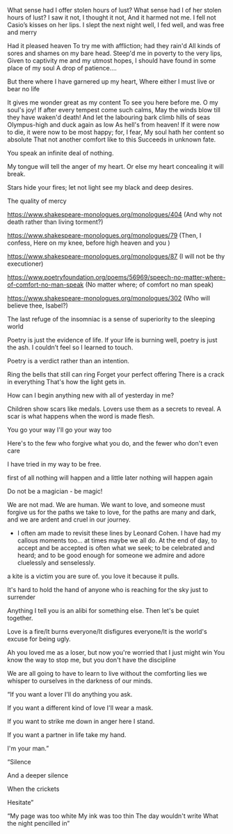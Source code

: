 What sense had I offer stolen hours of lust?
What sense had I of her stolen hours of lust?
I saw it not,
I thought it not,
And it harmed not me.
I fell not Casio’s kisses on her lips.
I slept the next night well, I fed well, and was free and merry



Had it pleased heaven To try me with affliction; had they rain'd All kinds of sores and shames on my bare head. Steep'd me in poverty to the very lips, Given to captivity me and my utmost hopes, I should have found in some place of my soul A drop of patience….

But there where I have garnered up my heart,
Where either I must live or bear no life

It gives me wonder great as my content To see you here before me. O my soul's joy! If after every tempest come such calms, May the winds blow till they have waken'd death! And let the labouring bark climb hills of seas Olympus-high and duck again as low As hell's from heaven! If it were now to die, it were now to be most happy; for, I fear, My soul hath her content so absolute That not another comfort like to this Succeeds in unknown fate.

You speak an infinite deal of nothing.

My tongue will tell the anger of my heart. Or else my heart concealing it will break.

Stars hide your fires; let not light see my black and deep desires.

The quality of mercy

https://www.shakespeare-monologues.org/monologues/404 (And why not death rather than living torment?)

https://www.shakespeare-monologues.org/monologues/79 (Then, I confess, Here on my knee, before high heaven and you )

https://www.shakespeare-monologues.org/monologues/87 (I will not be thy executioner)

https://www.poetryfoundation.org/poems/56969/speech-no-matter-where-of-comfort-no-man-speak (No matter where; of comfort no man speak)

https://www.shakespeare-monologues.org/monologues/302 (Who will believe thee, Isabel?)

The last refuge of the insomniac is a sense of superiority to the sleeping world

Poetry is just the evidence of life. If your life is burning well, poetry is just the ash.
I couldn’t feel so I learned to touch.

Poetry is a verdict rather than an intention.

Ring the bells that still can ring 
Forget your perfect offering 
There is a crack in everything 
That's how the light gets in.

How can I begin anything new with all of yesterday in me?

Children show scars like medals. Lovers use them as a secrets to reveal. A scar is what happens when the word is made flesh.

You go your way
I'll go your way too

Here's to the few who forgive what you do, and the fewer who don't even care

I have tried in my way to be free.

first of all nothing will happen and a little later nothing will happen again

Do not be a magician - be magic!

We are not mad. We are human. We want to love, and someone must forgive us for the paths we take to love, for the paths are many and dark, and we are ardent and cruel in our journey.
- I often am made to revisit these lines by Leonard Cohen. I have had my callous moments too... at times maybe we all do. At the end of day, to accept and be accepted is often what we seek; to be celebrated and heard; and to be good enough for someone we admire and adore cluelessly and senselessly.

a kite is a victim you are sure of. you love it because it pulls.

It's hard to hold the hand of anyone who is reaching for the sky just to surrender

Anything I tell you is an alibi for something else. Then let's be quiet together.

Love is a fire/It burns everyone/It disfigures everyone/It is the world's excuse for being ugly.

Ah you loved me as a loser, but now you're worried that I just might win 
You know the way to stop me, but you don't have the discipline

We are all going to have to learn to live without the comforting lies we whisper to ourselves in the darkness of our minds.

“If you want a lover I'll do anything you ask.

If you want a different kind of love I'll wear a mask.

If you want to strike me down in anger here I stand.

If you want a partner in life take my hand.

I'm your man.” 

“Silence

And a deeper silence

When the crickets

Hesitate”

“My page was too white
My ink was too thin
The day wouldn't write
What the night pencilled in” 
